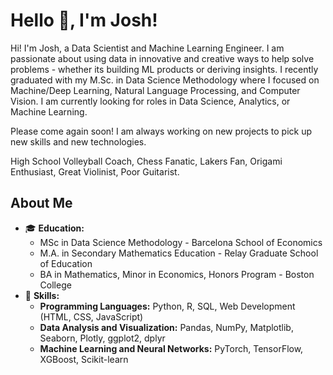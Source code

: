 # Hello 👋, I'm Josh!

Hi! I'm Josh, a Data Scientist and Machine Learning Engineer. I am passionate about using data in innovative and creative ways to help solve problems - whether its building ML products or deriving insights. I recently graduated with my M.Sc. in Data Science Methodology where I focused on Machine/Deep Learning, Natural Language Processing, and Computer Vision. I am currently looking for roles in Data Science, Analytics, or Machine Learning.

Please come again soon! I am always working on new projects to pick up new skills and new technologies.

High School Volleyball Coach, Chess Fanatic, Lakers Fan, Origami Enthusiast, Great Violinist, Poor Guitarist.
## About Me

- 🎓 **Education:**
  - MSc in Data Science Methodology - Barcelona School of Economics
  - M.A. in Secondary Mathematics Education - Relay Graduate School of Education
  - BA in Mathematics, Minor in Economics, Honors Program - Boston College
- 💼 **Skills:**
  - **Programming Languages:** Python, R, SQL, Web Development (HTML, CSS, JavaScript)
  - **Data Analysis and Visualization:** Pandas, NumPy, Matplotlib, Seaborn, Plotly, ggplot2, dplyr
  - **Machine Learning and Neural Networks:** PyTorch, TensorFlow, XGBoost, Scikit-learn
